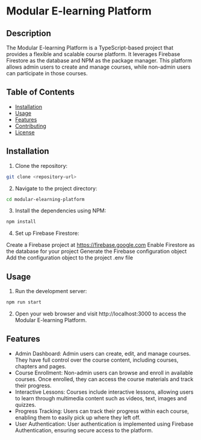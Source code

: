 # Modular E-learning Platform

## Description

The Modular E-learning Platform is a TypeScript-based project that provides a flexible and scalable course platform. It leverages Firebase Firestore as the database and NPM as the package manager. This platform allows admin users to create and manage courses, while non-admin users can participate in those courses.

## Table of Contents

- [Installation](#installation)
- [Usage](#usage)
- [Features](#features)
- [Contributing](#contributing)
- [License](#license)

## Installation

1. Clone the repository:

```bash
git clone <repository-url>
```
2. Navigate to the project directory:
```bash
cd modular-elearning-platform
```
3. Install the dependencies using NPM:
```bash
npm install
```
4. Set up Firebase Firestore:

Create a Firebase project at https://firebase.google.com
Enable Firestore as the database for your project
Generate the Firebase configuration object
Add the configuration object to the project .env file

## Usage
1. Run the development server:
```bash
npm run start
```
2. Open your web browser and visit http://localhost:3000 to access the Modular E-learning Platform.

## Features
* Admin Dashboard: Admin users can create, edit, and manage courses. They have full control over the course content, including courses, chapters and pages.
* Course Enrollment: Non-admin users can browse and enroll in available courses. Once enrolled, they can access the course materials and track their progress.
* Interactive Lessons: Courses include interactive lessons, allowing users to learn through multimedia content such as videos, text, images  and quizzes.
* Progress Tracking: Users can track their progress within each course, enabling them to easily pick up where they left off.
* User Authentication: User authentication is implemented using Firebase Authentication, ensuring secure access to the platform.


